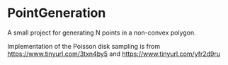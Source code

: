 # PointGeneration
A small project for generating N points in a non-convex polygon.

Implementation of the Poisson disk sampling is from https://www.tinyurl.com/3txn4by5 and https://www.tinyurl.com/yfr2d9ru
